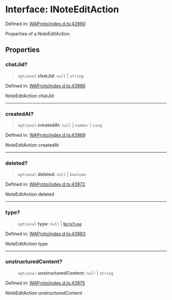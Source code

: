 # Interface: INoteEditAction

Defined in: [WAProto/index.d.ts:43960](https://github.com/Fokusdotid/Baileys/blob/f4c7971f59af0b012f8de667e7a21ae12f7bbf19/WAProto/index.d.ts#L43960)

Properties of a NoteEditAction.

## Properties

### chatJid?

> `optional` **chatJid**: `null` \| `string`

Defined in: [WAProto/index.d.ts:43966](https://github.com/Fokusdotid/Baileys/blob/f4c7971f59af0b012f8de667e7a21ae12f7bbf19/WAProto/index.d.ts#L43966)

NoteEditAction chatJid

***

### createdAt?

> `optional` **createdAt**: `null` \| `number` \| `Long`

Defined in: [WAProto/index.d.ts:43969](https://github.com/Fokusdotid/Baileys/blob/f4c7971f59af0b012f8de667e7a21ae12f7bbf19/WAProto/index.d.ts#L43969)

NoteEditAction createdAt

***

### deleted?

> `optional` **deleted**: `null` \| `boolean`

Defined in: [WAProto/index.d.ts:43972](https://github.com/Fokusdotid/Baileys/blob/f4c7971f59af0b012f8de667e7a21ae12f7bbf19/WAProto/index.d.ts#L43972)

NoteEditAction deleted

***

### type?

> `optional` **type**: `null` \| [`NoteType`](../namespaces/NoteEditAction/enumerations/NoteType.md)

Defined in: [WAProto/index.d.ts:43963](https://github.com/Fokusdotid/Baileys/blob/f4c7971f59af0b012f8de667e7a21ae12f7bbf19/WAProto/index.d.ts#L43963)

NoteEditAction type

***

### unstructuredContent?

> `optional` **unstructuredContent**: `null` \| `string`

Defined in: [WAProto/index.d.ts:43975](https://github.com/Fokusdotid/Baileys/blob/f4c7971f59af0b012f8de667e7a21ae12f7bbf19/WAProto/index.d.ts#L43975)

NoteEditAction unstructuredContent
